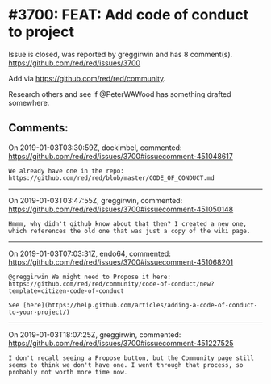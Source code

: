 
#3700: FEAT: Add code of conduct to project
================================================================================
Issue is closed, was reported by greggirwin and has 8 comment(s).
<https://github.com/red/red/issues/3700>

Add via https://github.com/red/red/community.

Research others and see if @PeterWAWood has something drafted somewhere.


Comments:
--------------------------------------------------------------------------------

On 2019-01-03T03:30:59Z, dockimbel, commented:
<https://github.com/red/red/issues/3700#issuecomment-451048617>

    We already have one in the repo: https://github.com/red/red/blob/master/CODE_OF_CONDUCT.md

--------------------------------------------------------------------------------

On 2019-01-03T03:47:55Z, greggirwin, commented:
<https://github.com/red/red/issues/3700#issuecomment-451050148>

    Hmmm, why didn't github know about that then? I created a new one, which references the old one that was just a copy of the wiki page.

--------------------------------------------------------------------------------

On 2019-01-03T07:03:31Z, endo64, commented:
<https://github.com/red/red/issues/3700#issuecomment-451068201>

    @greggirwin We might need to Propose it here: https://github.com/red/red/community/code-of-conduct/new?template=citizen-code-of-conduct
    
    See [here](https://help.github.com/articles/adding-a-code-of-conduct-to-your-project/)

--------------------------------------------------------------------------------

On 2019-01-03T18:07:25Z, greggirwin, commented:
<https://github.com/red/red/issues/3700#issuecomment-451227525>

    I don't recall seeing a Propose button, but the Community page still seems to think we don't have one. I went through that process, so probably not worth more time now.


